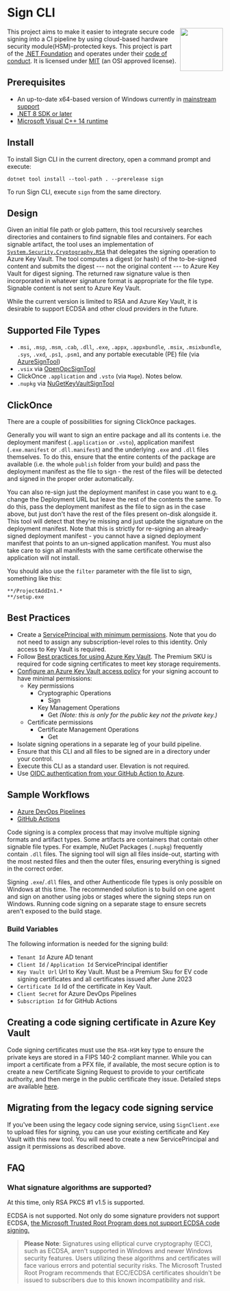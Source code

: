 # Sign CLI

[<img align="right" src="https://xunit.net/images/dotnet-fdn-logo.png" width="100" />](https://www.dotnetfoundation.org/)

This project aims to make it easier to integrate secure code signing into a CI pipeline by using cloud-based hardware security module(HSM)-protected keys. This project is part of the [.NET Foundation](https://www.dotnetfoundation.org/) and operates under their [code of conduct](https://www.dotnetfoundation.org/code-of-conduct). It is licensed under [MIT](https://opensource.org/licenses/MIT) (an OSI approved license).

## Prerequisites

- An up-to-date x64-based version of Windows currently in [mainstream support](https://learn.microsoft.com/lifecycle/products/)
- [.NET 8 SDK or later](https://dotnet.microsoft.com/download)
- [Microsoft Visual C++ 14 runtime](https://aka.ms/vs/17/release/vc_redist.x64.exe)

## Install

To install Sign CLI in the current directory, open a command prompt and execute:

```
dotnet tool install --tool-path . --prerelease sign
```

To run Sign CLI, execute `sign` from the same directory.

## Design

Given an initial file path or glob pattern, this tool recursively searches directories and containers to find signable files and containers.  For each signable artifact, the tool uses an implementation of [`System.Security.Cryptography.RSA`](https://learn.microsoft.com/en-us/dotnet/api/system.security.cryptography.rsa?view=net-7.0) that delegates the signing operation to Azure Key Vault.  The tool computes a digest (or hash) of the to-be-signed content and submits the digest --- not the original content --- to Azure Key Vault for digest signing.  The returned raw signature value is then incorporated in whatever signature format is appropriate for the file type.  Signable content is not sent to Azure Key Vault.

While the current version is limited to RSA and Azure Key Vault, it is desirable to support ECDSA and other cloud providers in the future.

## Supported File Types

- `.msi`, `.msp`, `.msm`, `.cab`, `.dll`, `.exe`, `.appx`, `.appxbundle`, `.msix`, `.msixbundle`, `.sys`, `.vxd`, `.ps1`, `.psm1`, and any portable executable (PE) file (via [AzureSignTool](https://github.com/vcsjones/AzureSignTool))
- `.vsix` via [OpenOpcSignTool](https://github.com/vcsjones/OpenOpcSignTool)
- ClickOnce `.application` and `.vsto` (via `Mage`). Notes below.
- `.nupkg` via [NuGetKeyVaultSignTool](https://github.com/novotnyllc/NuGetKeyVaultSignTool)

## ClickOnce
There are a couple of possibilities for signing ClickOnce packages.

Generally you will want to sign an entire package and all its contents i.e. the deployment manifest (`.application` or `.vsto`),
application manifest (`.exe.manifest` or `.dll.manifest`) and the underlying `.exe` and `.dll` files themselves.
To do this, ensure that the entire contents of the package are available (i.e. the whole `publish` folder from your build) and pass
the deployment manifest as the file to sign - the rest of the files will be detected and signed in the proper order automatically.

You can also re-sign just the deployment manifest in case you want to e.g. change the Deployment URL but leave the rest of the contents the
same. To do this, pass the deployment manifest as the file to sign as in the case above, but just don't have the rest of the files
present on-disk alongside it. This tool will detect that they're missing and just update the signature on the deployment manifest.
Note that this is strictly for re-signing an already-signed deployment manifest - you cannot have a signed deployment manifest that
points to an un-signed application manifest. You must also take care to sign all manifests with the same certificate otherwise the application
will not install.

You should also use the `filter` parameter with the file list to sign, something like this:
```
**/ProjectAddIn1.*
**/setup.exe
```

## Best Practices

* Create a [ServicePrincipal with minimum permissions](https://learn.microsoft.com/en-us/azure/active-directory/develop/howto-create-service-principal-portal). Note that you do not need to assign any subscription-level roles to this identity. Only access to Key Vault is required.
* Follow [Best practices for using Azure Key Vault](https://learn.microsoft.com/en-us/azure/key-vault/general/best-practices). The Premium SKU is required for code signing certificates to meet key storage requirements.
* [Configure an Azure Key Vault access policy](https://learn.microsoft.com/en-us/azure/key-vault/general/assign-access-policy?tabs=azure-portal) for your signing account to have minimal permissions:
  - Key permissions
    - Cryptographic Operations
      - Sign
    - Key Management Operations
      - Get  _(Note:  this is only for the public key not the private key.)_
  - Certificate permissions
    - Certificate Management Operations
      - Get
* Isolate signing operations in a separate leg of your build pipeline.
* Ensure that this CLI and all files to be signed are in a directory under your control.
* Execute this CLI as a standard user.  Elevation is not required.
* Use [OIDC authentication from your GitHub Action to Azure](https://learn.microsoft.com/en-us/azure/developer/github/connect-from-azure?tabs=azure-portal%2Cwindows#use-the-azure-login-action-with-openid-connect).

## Sample Workflows

* [Azure DevOps Pipelines](./docs/azdo-build-and-sign.yml)
* [GitHub Actions](./docs/gh-build-and-sign.yml)

Code signing is a complex process that may involve multiple signing formats and artifact types. Some artifacts are containers that contain other signable file types. For example, NuGet Packages (`.nupkg`) frequently contain `.dll` files. The signing tool will sign all files inside-out, starting with the most nested files and then the outer files, ensuring everything is signed in the correct order.

Signing `.exe`/`.dll` files, and other Authenticode file types is only possible on Windows at this time. The recommended solution is to build on one agent and sign on another using jobs or stages where the signing steps run on Windows. Running code signing on a separate stage to ensure secrets aren't exposed to the build stage.

### Build Variables

The following information is needed for the signing build:

* `Tenant Id` Azure AD tenant
* `Client Id` / `Application Id` ServicePrincipal identifier
* `Key Vault Url` Url to Key Vault. Must be a Premium Sku for EV code signing certificates and all certificates issued after June 2023
* `Certificate Id` Id of the certificate in Key Vault.
* `Client Secret` for Azure DevOps Pipelines
* `Subscription Id` for GitHub Actions

## Creating a code signing certificate in Azure Key Vault

Code signing certificates must use the `RSA-HSM` key type to ensure the private keys are stored in a FIPS 140-2 compliant manner. While you can import a certificate from a PFX file, if available, the most secure option is to create a new Certificate Signing Request to provide to your certificate authority, and then merge in the public certificate they issue. Detailed steps are available [here](https://learn.microsoft.com/en-us/answers/questions/732422/ev-code-signing-with-azure-keyvault-and-azure-pipe).

## Migrating from the legacy code signing service

If you've been using the legacy code signing service, using `SignClient.exe` to upload files for signing, you can use your existing certificate and Key Vault with this new tool. You will need to create a new ServicePrincipal and assign it permissions as described above.

## FAQ

### What signature algorithms are supported?

At this time, only RSA PKCS #1 v1.5 is supported.

ECDSA is not supported.  Not only do some signature providers not support ECDSA, [the Microsoft Trusted Root Program does not support ECDSA code signing.](https://learn.microsoft.com/security/trusted-root/program-requirements#b-signature-requirements)

> **Please Note**: Signatures using elliptical curve cryptography (ECC), such as ECDSA, aren't supported in Windows and newer Windows security features. Users utilizing these algorithms and certificates will face various errors and potential security risks. The Microsoft Trusted Root Program recommends that ECC/ECDSA certificates shouldn't be issued to subscribers due to this known incompatibility and risk.
